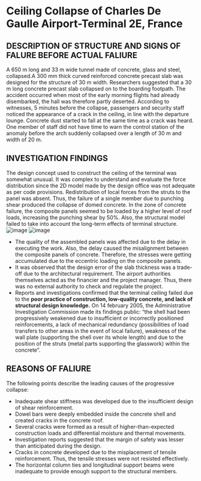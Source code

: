 # Ceiling Collapse of Charles De Gaulle Airport-Terminal 2E, France
## DESCRIPTION OF STRUCTURE AND SIGNS OF FALURE BEFORE ACTUAL FALIURE
A 650 m long and 33 m wide tunnel made of concrete, glass and steel, collapsed.A 300 mm thick curved reinforced concrete precast slab was designed for the structure of 30 m width. Researchers suggested that a 30 m long concrete precast slab collapsed on to the boarding footpath. The accident occurred when most of the early morning flights had already disembarked, the hall was therefore partly deserted. According to witnesses, 5 minutes before the collapse, passengers and security staff noticed the appearance of a crack in the ceiling, in line with the departure lounge. Concrete dust started to fall at the same time as a crack was heard. One member of staff did not have time to warn the control station of the anomaly before the arch suddenly collapsed over a length of 30 m and width of 20 m.
## INVESTIGATION FINDINGS
The design concept used to construct the ceiling of the terminal was somewhat unusual. It was complex to understand and evaluate the force distribution since the 2D model made by the design office was not adequate as per code provisions. Redistribution of local forces from the struts to the panel was absent. Thus, the failure of a single member due to punching shear produced the collapse of domed concrete. 
In the zone of concrete failure, the composite panels seemed to be loaded by a higher level of roof loads, increasing the punching shear by 50%. Also, the structural model failed to take into account the long-term effects of terminal structure. 
![image](https://user-images.githubusercontent.com/56110295/227772117-fde819e1-301d-461e-a344-b1514b796f6a.png)
![image](https://user-images.githubusercontent.com/56110295/227771957-62d67234-60bb-4d4c-9dc4-1766d2293082.png)
*  The quality of the assembled panels was affected due to the delay in executing the work. Also, the delay caused the misalignment between the composite panels of concrete. Therefore, the stresses were getting accumulated due to the eccentric loading on the composite panels. 
*  It was observed that the design error of the slab thickness was a trade-off due to the architectural requirement. The airport authorities themselves acted as the financier and the project manager. Thus, there was no external authority to check and regulate the project. 
*  Reports and investigations confirmed that the terminal ceiling failed due to the **poor practice of construction, low-quality concrete, and lack of structural design knowledge.**
On 14 february 2005, the Administrative Investigation Commission made its findings public: “the shell had been progressively weakened due to insufficient or incorrectly positioned reinforcements, a lack of mechanical redundancy (possibilities of load transfers to other areas in the event of local failure), weakness of the wall plate (supporting the shell over its whole length) and due to the position of the struts (metal parts supporting the glasswork) within the concrete”.
## REASONS OF FALIURE 
The following points describe the leading causes of the progressive collapse: 
*  Inadequate shear stiffness was developed due to the insufficient design of shear reinforcement. 
*  Dowel bars were deeply embedded inside the concrete shell and created cracks in the concrete roof. 
*  Several cracks were formed as a result of higher-than-expected construction loads and differential moisture and thermal movements.
*  Investigation reports suggested that the margin of safety was lesser than anticipated during the design. 
*  Cracks in concrete developed due to the misplacement of tensile reinforcement. Thus, the tensile stresses were not resisted effectively. 
*  The horizontal column ties and longitudinal support beams were inadequate to provide enough support to the structural members. 
